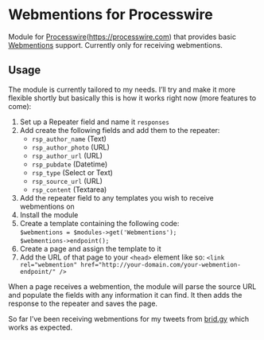 # Webmentions for Processwire

Module for [Processwire](#)(https://processwire.com) that provides basic [Webmentions](http://indiewebcamp.com/Webmention) support. Currently only for receiving webmentions.

## Usage

The module is currently tailored to my needs. I’ll try and make it more flexible shortly but basically this is how it works right now (more features to come):

1. Set up a Repeater field and name it `responses`
2. Add create the following fields and add them to the repeater:
	* `rsp_author_name` (Text)
	* `rsp_author_photo` (URL)
	* `rsp_author_url` (URL)
	* `rsp_pubdate` (Datetime)
	* `rsp_type` (Select or Text)
	* `rsp_source_url` (URL)
	* `rsp_content` (Textarea)
5. Add the repeater field to any templates you wish to receive webmentions on
4. Install the module
5. Create a template containing the following code:  
	`$webmentions = $modules->get('Webmentions');`  
	`$webmentions->endpoint();`
6. Create a page and assign the template to it
7. Add the URL of that page to your `<head>` element like so: `<link rel="webmention" href="http://your-domain.com/your-webmention-endpoint/" />`

When a page receives a webmention, the module will parse the source URL and populate the fields with any information it can find. It then adds the response to the repeater and saves the page.

So far I’ve been receiving webmentions for my tweets from [brid.gy](https://www.brid.gy) which works as expected.
